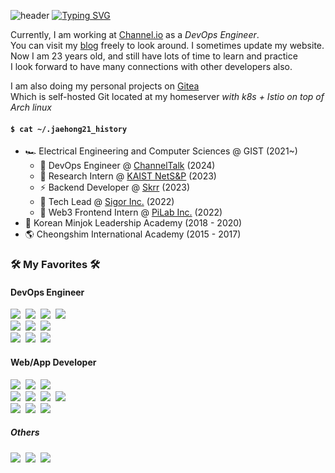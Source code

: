 ![header](https://capsule-render.vercel.app/api?type=waving&color=6994CDEE&text=&animation=twinkling&height=80)
[![Typing SVG](https://readme-typing-svg.demolab.com?font=Alkatra&weight=500&size=45&duration=3500&pause=3&color=6994CDEE&center=false&vCenter=false&multiline=true&repeat=true&width=1000&height=100&lines=Welcome+to+jaehong21's+GitHub!👋)](https://git.io/typing-svg)
    
  Currently, I am working at [Channel.io](https://channel.io) as a *DevOps Engineer*. <br />
  You can visit my [blog](https://jaehong21.com) freely to look around. I sometimes update my website. <br />
  Now I am 23 years old, and still have lots of time to learn and practice <br />
  I look forward to have many connections with other developers also. <br />

  I am also doing my personal projects on [Gitea](https://gitea.jaehong21.com) <br />
  Which is self-hosted Git located at my homeserver *with k8s + Istio on top of Arch linux*
  

  #### `$ cat ~/.jaehong21_history`

- 🏎️ Electrical Engineering and Computer Sciences @ GIST (2021~)
  - 🐳 DevOps Engineer @ [ChannelTalk](https://channel.io) (2024)
  - 🔬 Research Intern @ [KAIST NetS&P](https://netsp.kaist.ac.kr/) (2023)
  - ⚡️ Backend Developer @ [Skrr](https://skrr.app/) (2023)
  - 🧠 Tech Lead @ [Sigor Inc.](https://doggly.co.kr/) (2022)
  - 🤑 Web3 Frontend Intern @ [PiLab Inc.](https://www.bifrostnetwork.com/) (2022)
- 🏁 Korean Minjok Leadership Academy (2018 - 2020)
- 🌎 Cheongshim International Academy (2015 - 2017)

<div>
  <h3> 🛠 My Favorites 🛠 </h3>
  <p>

  <h4>DevOps Engineer</h4>
    <img src="https://img.shields.io/badge/K3s-FFC61C?style=flat&logo=K3s&logoColor=white"/></a>&nbsp
    <img src="https://img.shields.io/badge/Kubernetes-326CE5?style=flat&logo=Kubernetes&logoColor=white"/></a>&nbsp
    <img src="https://img.shields.io/badge/Docker-2496ED?style=flat&logo=Docker&logoColor=white"/></a>&nbsp
    <img src="https://img.shields.io/badge/Kaniko-FFA600?style=flat&logo=Kaniko&logoColor=white"/></a>&nbsp
  <br />
    <img src="https://img.shields.io/badge/Terraform-7B42BC?style=flat&logo=Terraform&logoColor=white"/></a>&nbsp
    <img src="https://img.shields.io/badge/Cloudflare-F38020?style=flat&logo=Cloudflare&logoColor=white"/></a>&nbsp
    <img src="https://img.shields.io/badge/AWS-FF9900?style=flat&logo=AmazonAWS&logoColor=white"/></a>&nbsp
  <br />
    <img src="https://img.shields.io/badge/ArgoCD-EF7B4D?style=flat&logo=Argo&logoColor=white"/></a>&nbsp
    <img src="https://img.shields.io/badge/CircleCI-343434?style=flat&logo=CircleCI&logoColor=white"/></a>&nbsp
    <img src="https://img.shields.io/badge/Github Actions-2088FF?style=flat&logo=GithubActions&logoColor=white"/></a>&nbsp
  <br />

      
  <h4>Web/App Developer</h4>
    <img src="https://img.shields.io/badge/Golang-00ADD8?style=flat&logo=Go&logoColor=white"/></a>&nbsp
    <img src="https://img.shields.io/badge/TypeScript-3178C6?style=flat&logo=TypeScript&logoColor=white"/></a>&nbsp
    <img src="https://img.shields.io/badge/Python-3776AB?style=flat&logo=Python&logoColor=white"/></a>&nbsp
  <br />
    <img src="https://img.shields.io/badge/NestJS-E0234E?style=flat&logo=NestJS&logoColor=white"/></a>&nbsp
    <img src="https://img.shields.io/badge/FastAPI-009688?style=flat&logo=FastAPI&logoColor=white"/></a>&nbsp
    <img src="https://img.shields.io/badge/React-0088CC?style=flat&logo=React&logoColor=white"/></a>&nbsp
    <img src="https://img.shields.io/badge/Flutter-5CC9B3?style=flat&logo=Flutter&logoColor=white"/></a>&nbsp
  <br />
    <img src="https://img.shields.io/badge/PostgreSQL-4169E1?style=flat&logo=PostgreSQL&logoColor=white"/></a>&nbsp
    <img src="https://img.shields.io/badge/MariaDB-003545?style=flat&logo=MariaDB&logoColor=white"/></a>&nbsp
    <img src="https://img.shields.io/badge/SurrealDB-DF0067?style=flat&logo=SurrealDB&logoColor=white"/></a>&nbsp
  <br />

  <h5>Others</h5>
    <img src="https://img.shields.io/badge/Rust-F36D00?style=flat&logo=Rust&logoColor=white"/></a>&nbsp
    <img src="https://img.shields.io/badge/Neovim-57A143?style=flat&logo=Neovim&logoColor=white"/></a>&nbsp
    <img src="https://img.shields.io/badge/Gitea-609926?style=flat&logo=Gitea&logoColor=white"/></a>&nbsp
</p>
</div>

